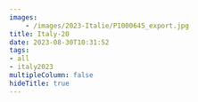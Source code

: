 ```yaml
---
images:
    - /images/2023-Italie/P1000645_export.jpg
title: Italy-20
date: 2023-08-30T10:31:52
tags:
- all
- italy2023
multipleColumn: false
hideTitle: true
---
```

